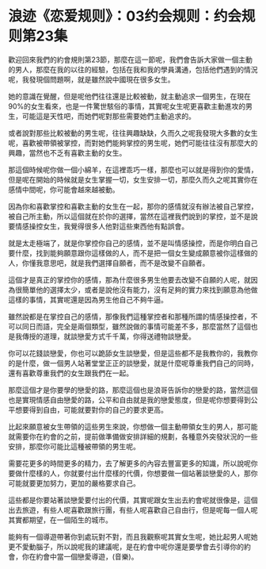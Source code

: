# 浪迹《恋爱规则》：03约会规则：约会规则第23集

歡迎回來我們的約會規則第23節，那麼在這一節呢，我們會告訴大家做一個主動的男人，那麼在我的以往的經驗，包括在我和我的學員溝通，包括他們遇到的情況呢，我發現個問題啊，就是雖然說中國現在很多女生。

她的意識在覺醒，但是呢他們往往還是比較被動，就主動追求一個男生，在現在90%的女生看來，也是一件驚世駭俗的事情，其實呢女生呢更喜歡主動進攻的男生，可能這是天性吧，而她們呢對那些需要她們主動追求的。

或者說對那些比較被動的男生呢，往往興趣缺缺，久而久之呢我發現大多數的女生呢，喜歡被帶領被掌控，而對她們能夠掌控的男生呢，她們可能往往沒有那麼大的興趣，當然也不乏有喜歡主動的女生。

那這個時候呢你做一個小綿羊，在這裡乖巧一樣，那麼也可以就是得到你的愛情，但是呢在開始的時候就是女生掌握一切，女生安排一切，那麼久而久之呢其實你在感情中間呢，你可能會越來越被動。

因為你和喜歡掌控和喜歡主動的女生在一起，那你的感情就沒有辦法被自己掌控，被自己所主動，所以這個就在於你的選擇，當然在這裡我們說到的掌控，並不是說要情感操控女生，我覺得很多人他對這些東西他有點誤會。

就是太走極端了，就是你掌控你自己的感情，並不是叫情感操控，而是你明白自己要什麼，找到能夠願意跟你這樣做的人，而不是把一個女生變成願意被你這樣做的人，你懂我意思吧，就是我們選擇自願者，而不是改變不自願者。

這個才是真正的掌控你的感情，那為什麼很多男生他要去改變不自願的人呢，就因為很簡單他的選擇太少，或者是說他沒有能力，沒有足夠的實力來找到願意為他做這樣的事情，其實呢還是因為男生他自己不夠牛逼。

雖然說都是在掌控自己的感情，那像我們這種掌控者和那種所謂的情感操控者，不可以同日而語，完全是兩個類型，雖然說做的事情可能差不多，那麼當然了這個也是我傳授的道理，就談戀愛方式千千萬，你得送禮物談戀愛。

你可以花錢談戀愛，你也可以跪舔女生談戀愛，但是這些都不是我教你的，我教你的是什麼，做一個男人站著堂堂正正的談戀愛，就是什麼呢尊重我們自己的同時，還有喜歡尊重我們的女生跟我們在一起。

那麼這個才是你要學的戀愛的路，那麼這個也是浪哥告訴你的戀愛的路，當然這個也是實現情感自由戀愛的路，公平和自由就是我的戀愛態度，但是呢你想要得到公平想要得到自由，可能就要對你的自己的要求更高。

比起來願意被女生帶領的這些男生來說，你想做一個主動帶領女生的男人，那可能就需要你在約會的之前，提前做準備做安排詳細的規劃，各種意外突發狀況的一些安排，那麼你可能比這種被帶領的男生呢。

需要花更多的時間更多的精力，去了解更多的內容去豐富更多的知識，所以說呢你要做什麼樣的人，你就要付出什麼樣的代價，你想要做一個站著談戀愛的人，那你可能就要更加努力，更加的嚴格要求自己。

這些都是你要站著談戀愛要付出的代價，其實呢跟女生出去約會呢就很像是，這個出去旅遊，有些人呢喜歡跟旅行團，有些人呢喜歡自己自由行，但是呢每一個人呢其實都期望，在一個陌生的城市。

能夠有一個導遊帶著你到處玩對不對，而且我觀察呢其實女生呢，她比起男人呢她更不愛動腦子，所以說呢我的建議呢，是在約會中呢你還是要學會去引導你的約會，你在約會中當一個戀愛導遊，(音樂)。

